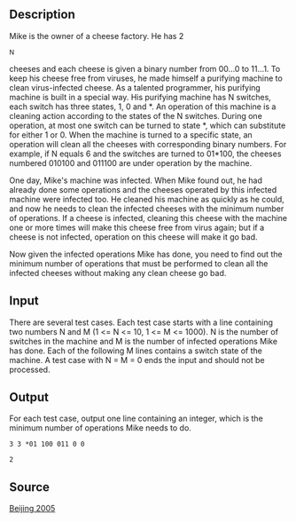 <h2>Description</h2><p>Mike is the owner of a cheese factory. He has 2</p><sup>N</sup><p> cheeses and each cheese is given a binary number from 00...0 to 11...1. To keep his cheese free from viruses, he made himself a purifying machine to clean virus-infected cheese. As a talented programmer, his purifying machine is built in a special way. His purifying machine has N switches, each switch has three states, 1, 0 and *. An operation of this machine is a cleaning action according to the states of the N switches. During one operation, at most one switch can be turned to state *, which can substitute for either 1 or 0. When the machine is turned to a specific state, an operation will clean all the cheeses with corresponding binary numbers. For example, if N equals 6 and the switches are turned to 01*100, the cheeses numbered 010100 and 011100 are under operation by the machine.
</p>
One day, Mike's machine was infected. When Mike found out, he had already done some operations and the cheeses operated by this infected machine were infected too. He cleaned his machine as quickly as he could, and now he needs to clean the infected cheeses with the minimum number of operations. If a cheese is infected, cleaning this cheese with the machine one or more times will make this cheese free from virus again; but if a cheese is not infected, operation on this cheese will make it go bad.

Now given the infected operations Mike has done, you need to find out the minimum number of operations that must be performed to clean all the infected cheeses without making any clean cheese go bad.<h2>Input</h2><p>There are several test cases. Each test case starts with a line containing two numbers N and M (1 &lt;= N &lt;= 10, 1 &lt;= M &lt;= 1000). N is the number of switches in the machine and M is the number of infected operations Mike has done. Each of the following M lines contains a switch state of the machine. A test case with N = M = 0 ends the input and should not be processed.</p><h2>Output</h2><p>For each test case, output one line containing an integer, which is the minimum number of operations Mike needs to do.</p><pre><code class="language-input1">3 3
*01
100
011
0 0
</code></pre><pre><code class="language-output1">2</code></pre><h2>Source</h2><a href="searchproblem?field=source&amp;key=Beijing+2005">Beijing 2005</a>